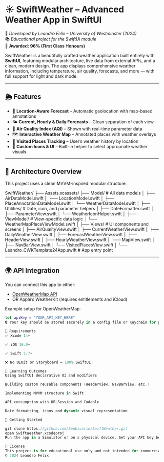 # ☀️ SwiftWeather – Advanced Weather App in SwiftUI

🏅 *Developed by Leandro Felix – University of Westminster (2024)*  
📚 *Educational project for the SwiftUI module*  
🎯 **Awarded: 96% (First Class Honours)**

SwiftWeather is a beautifully crafted weather application built entirely with **SwiftUI**, featuring modular architecture, live data from external APIs, and a clean, modern design. The app displays comprehensive weather information, including temperature, air quality, forecasts, and more — with full support for light and dark mode.

---

## 🌦️ Features

- 📍 **Location-Aware Forecast** – Automatic geolocation with map-based annotations
- 🌤️ **Current, Hourly & Daily Forecasts** – Clean separation of each view
- 💨 **Air Quality Index (AQI)** – Shown with real-time parameter data
- 🗺️ **Interactive Weather Map** – Annotated places with weather overlays
- 📅 **Visited Places Tracking** – User’s weather history by location
- 🎨 **Custom Icons & UI** – Built-in helper to select appropriate weather visuals

---

## 🧠 Architecture Overview

This project uses a clean MVVM-inspired modular structure:

SwiftWeather/
├── Assets.xcassets/
├── Model/ # All data models
│ ├── AirDataModel.swift
│ ├── LocationModel.swift
│ ├── PlaceAnnotationDataModel.swift
│ └── WeatherDataModel.swift
│
├── Utilities/ # Date, icon, and parameter helpers
│ ├── DateFormatter.swift
│ ├── ParameterView.swift
│ └── WeatherIconHelper.swift
│
├── ViewModel/ # View-specific data logic
│ └── WeatherMapPlaceViewModel.swift
│
├── Views/ # UI components and screens
│ ├── AirQualityView.swift
│ ├── CurrentWeatherView.swift
│ ├── DailyWeatherView.swift
│ ├── ForecastWeatherView.swift
│ ├── HeaderView.swift
│ ├── HourlyWeatherView.swift
│ ├── MapView.swift
│ ├── NavBarView.swift
│ └── VisitedPlacesView.swift
│
└── Leandro_CWKTemplate24App.swift # App entry point


---

## 🌍 API Integration

You can connect this app to either:

- [OpenWeatherMap API](https://openweathermap.org/api)  
- OR Apple’s WeatherKit (requires entitlements and iCloud)

Example setup for OpenWeatherMap:

```swift
let apiKey = "YOUR_API_KEY_HERE"
🔒 Your key should be stored securely in a config file or Keychain for production.

📱 Requirements
✅ Xcode 14+

✅ iOS 16.0+

✅ Swift 5.7+

❌ No UIKit or Storyboard — 100% SwiftUI!

🧪 Learning Outcomes
Using SwiftUI declarative UI and modifiers

Building custom reusable components (HeaderView, NavBarView, etc.)

Implementing MVVM structure in Swift

API consumption with URLSession and Codable

Date formatting, icons and dynamic visual representation

🚀 Getting Started

git clone https://github.com/SeuUsuario/SwiftWeather.git
open SwiftWeather.xcodeproj
Run the app in a Simulator or on a physical device. Set your API key before building.

📜 License
This project is for educational use only and not intended for commercial distribution.
© 2024 Leandro Felix